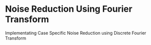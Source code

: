 # Noise Reduction Using Fourier Transform
 Implementating Case Specific Noise Reduction using Discrete Fourier Transform
